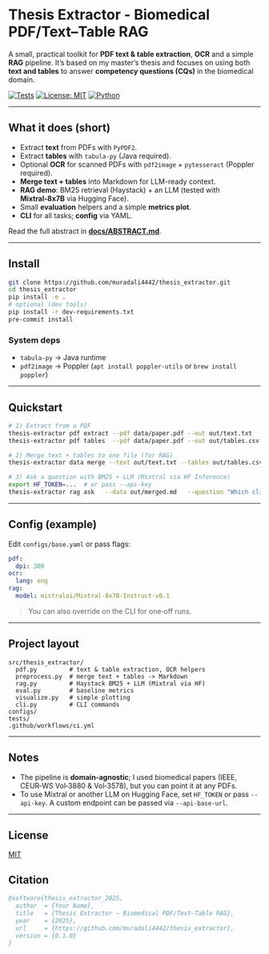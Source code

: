 # Thesis Extractor - Biomedical PDF/Text–Table RAG

A small, practical toolkit for **PDF text & table extraction**, **OCR** and a simple **RAG** pipeline. It’s based on my master’s thesis and focuses on using both **text and tables** to answer **competency questions (CQs)** in the biomedical domain.

[![Tests](https://img.shields.io/github/actions/workflow/status/muradali4442/thesis_extractor/ci.yml?branch=main)](https://github.com/muradali4442/thesis_extractor/actions)
[![License: MIT](https://img.shields.io/badge/License-MIT-yellow.svg)](LICENSE)
[![Python](https://img.shields.io/badge/python-3.9%20|%203.10%20|%203.11%20|%203.12-blue.svg)](#)

---

## What it does (short)
- Extract **text** from PDFs with `PyPDF2`.
- Extract **tables** with `tabula-py` (Java required).
- Optional **OCR** for scanned PDFs with `pdf2image` + `pytesseract` (Poppler required).
- **Merge text + tables** into Markdown for LLM-ready context.
- **RAG demo**: BM25 retrieval (Haystack) + an LLM (tested with **Mixtral‑8x7B** via Hugging Face).
- Small **evaluation** helpers and a simple **metrics plot**.
- **CLI** for all tasks; **config** via YAML.

Read the full abstract in **[docs/ABSTRACT.md](docs/ABSTRACT.md)**.

---

## Install
```bash
git clone https://github.com/muradali4442/thesis_extractor.git
cd thesis_extractor
pip install -e .
# optional (dev tools)
pip install -r dev-requirements.txt
pre-commit install
```

### System deps
- `tabula-py` → Java runtime
- `pdf2image` → Poppler (`apt install poppler-utils` or `brew install poppler`)

---

## Quickstart
```bash
# 1) Extract from a PDF
thesis-extractor pdf extract --pdf data/paper.pdf --out out/text.txt
thesis-extractor pdf tables  --pdf data/paper.pdf --out out/tables.csv

# 2) Merge text + tables to one file (for RAG)
thesis-extractor data merge --text out/text.txt --tables out/tables.csv --out out/merged.md

# 3) Ask a question with BM25 + LLM (Mixtral via HF Inference)
export HF_TOKEN=...  # or pass --api-key
thesis-extractor rag ask   --data out/merged.md   --question "Which clinical outcomes improved and under what conditions?"   --model mistralai/Mixtral-8x7B-Instruct-v0.1   --top-k 5
```

---

## Config (example)
Edit `configs/base.yaml` or pass flags:
```yaml
pdf:
  dpi: 300
ocr:
  lang: eng
rag:
  model: mistralai/Mixtral-8x7B-Instruct-v0.1
```
> You can also override on the CLI for one‑off runs.

---

## Project layout
```
src/thesis_extractor/
  pdf.py         # text & table extraction, OCR helpers
  preprocess.py  # merge text + tables -> Markdown
  rag.py         # Haystack BM25 + LLM (Mixtral via HF)
  eval.py        # baseline metrics
  visualize.py   # simple plotting
  cli.py         # CLI commands
configs/
tests/
.github/workflows/ci.yml
```

---

## Notes
- The pipeline is **domain‑agnostic**; I used biomedical papers (IEEE, CEUR‑WS Vol‑3880 & Vol‑3578), but you can point it at any PDFs.
- To use Mixtral or another LLM on Hugging Face, set `HF_TOKEN` or pass `--api-key`. A custom endpoint can be passed via `--api-base-url`.

---

## License
[MIT](LICENSE)

## Citation
```bibtex
@software{thesis_extractor_2025,
  author  = {Your Name},
  title   = {Thesis Extractor — Biomedical PDF/Text–Table RAG},
  year    = {2025},
  url     = {https://github.com/muradali4442/thesis_extractor},
  version = {0.1.0}
}
```
